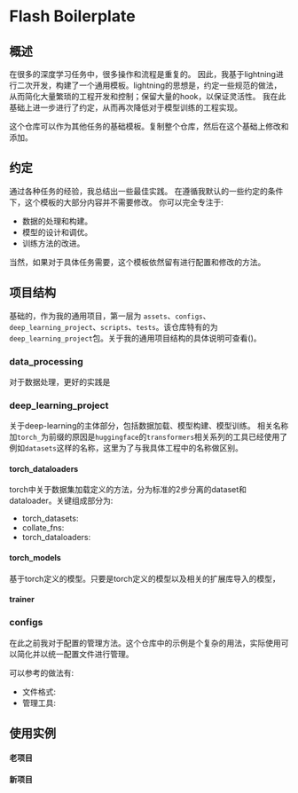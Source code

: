 # Flash Boilerplate

## 概述
在很多的深度学习任务中，很多操作和流程是重复的。
因此，我基于lightning进行二次开发，构建了一个通用模板。lightning的思想是，约定一些规范的做法，从而简化大量繁琐的工程开发和控制；保留大量的hook，以保证灵活性。
我在此基础上进一步进行了约定，从而再次降低对于模型训练的工程实现。

这个仓库可以作为其他任务的基础模板。复制整个仓库，然后在这个基础上修改和添加。


## 约定
通过各种任务的经验，我总结出一些最佳实践。
在遵循我默认的一些约定的条件下，这个模板的大部分内容并不需要修改。
你可以完全专注于:
- 数据的处理和构建。
- 模型的设计和调优。
- 训练方法的改进。

当然，如果对于具体任务需要，这个模板依然留有进行配置和修改的方法。

## 项目结构
基础的，作为我的通用项目，第一层为 `assets`、`configs`、`deep_learning_project`、`scripts`、`tests`。该仓库特有的为`deep_learning_project`包。关于我的通用项目结构的具体说明可查看()。
### data_processing
对于数据处理，更好的实践是

### deep_learning_project
关于deep-learning的主体部分，包括数据加载、模型构建、模型训练。
相关名称加`torch_`为前缀的原因是`huggingface`的`transformers`相关系列的工具已经使用了例如`datasets`这样的名称，这里为了与我具体工程中的名称做区别。
#### torch_dataloaders
torch中关于数据集加载定义的方法，分为标准的2步分离的dataset和dataloader。关键组成部分为:
- torch_datasets:
- collate_fns:
- torch_dataloaders:

#### torch_models
基于torch定义的模型。只要是torch定义的模型以及相关的扩展库导入的模型，

#### trainer


### configs
在此之前我对于配置的管理方法。这个仓库中的示例是个复杂的用法，实际使用可以简化并以统一配置文件进行管理。

可以参考的做法有:
- 文件格式:
- 管理工具:


## 使用实例
#### 老项目

#### 新项目

